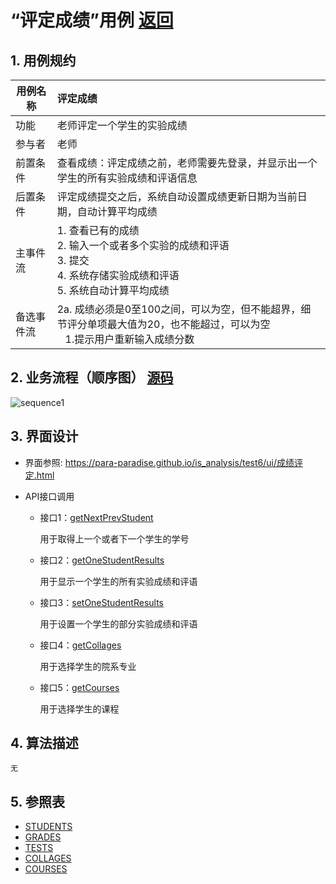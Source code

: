 ﻿<!-- markdownlint-disable MD033-->
<!-- 禁止MD033类型的警告 https://www.npmjs.com/package/markdownlint -->

# “评定成绩”用例 [返回](../README.md)
## 1. 用例规约

|用例名称|评定成绩|
|-------|:-------------|
|功能|老师评定一个学生的实验成绩|
|参与者|老师|
|前置条件|查看成绩：评定成绩之前，老师需要先登录，并显示出一个学生的所有实验成绩和评语信息|
|后置条件| 评定成绩提交之后，系统自动设置成绩更新日期为当前日期，自动计算平均成绩|
|主事件流| 1. 查看已有的成绩 <br/> 2. 输入一个或者多个实验的成绩和评语  <br/> 3. 提交  <br/> 4. 系统存储实验成绩和评语<br/> 5. 系统自动计算平均成绩|
|备选事件流|2a. 成绩必须是0至100之间，可以为空，但不能超界，细节评分单项最大值为20，也不能超过，可以为空 <br/>&nbsp;&nbsp; 1.提示用户重新输入成绩分数|


## 2. 业务流程（顺序图） [源码](../src/sequence评定成绩.puml)
![sequence1](/out/src/sequence评定成绩/sequence评定成绩.png) 

    
## 3. 界面设计
- 界面参照: https://para-paradise.github.io/is_analysis/test6/ui/成绩评定.html

- API接口调用

    - 接口1：[getNextPrevStudent](../接口/getNextPrevStudent.md)
        
        用于取得上一个或者下一个学生的学号
        
    - 接口2：[getOneStudentResults](../接口/getOneStudentResults.md)
        
        用于显示一个学生的所有实验成绩和评语
         
    - 接口3：[setOneStudentResults](../接口/setOneStudentResults.md)
    
        用于设置一个学生的部分实验成绩和评语

    - 接口4：[getCollages](../接口/getCollages.md)
    
        用于选择学生的院系专业

    - 接口5：[getCourses](../接口/getCourses.md)
    
        用于选择学生的课程
    
## 4. 算法描述
    无
    
## 5. 参照表

- [STUDENTS](src/数据库设计.md/#STUDENTS)
- [GRADES](src/数据库设计.md/#GRADES)
- [TESTS](/src/数据库设计.md/#TESTS)
- [COLLAGES](/src/数据库设计.md/#TESTS)
- [COURSES](/src/数据库设计.md/#TESTS)



